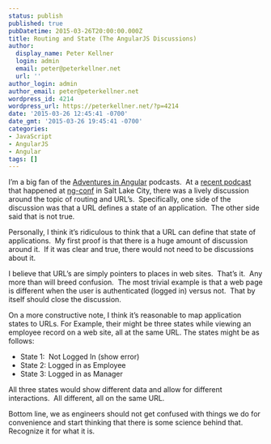 ```yaml
---
status: publish
published: true
pubDatetime: 2015-03-26T20:00:00.000Z
title: Routing and State (The AngularJS Discussions)
author:
  display_name: Peter Kellner
  login: admin
  email: peter@peterkellner.net
  url: ''
author_login: admin
author_email: peter@peterkellner.net
wordpress_id: 4214
wordpress_url: https://peterkellner.net/?p=4214
date: '2015-03-26 12:45:41 -0700'
date_gmt: '2015-03-26 19:45:41 -0700'
categories:
- JavaScript
- AngularJS
- Angular
tags: []
---
```

<p>I’m a big fan of the <a href="http://devchat.tv/adventures-in-angular/">Adventures in Angular</a> podcasts.&#160; At a <a href="http://devchat.tv/adventures-in-angular/034-aia-live-from-ng-conf-2015">recent podcast</a> that happened at <a href="http://www.ng-conf.org/">ng-conf</a> in Salt Lake City, there was a lively discussion around the topic of routing and URL’s.&#160; Specifically, one side of the discussion was that a URL defines a state of an application.&#160; The other side said that is not true.</p>
<p>Personally, I think it’s ridiculous to think that a URL can define that state of applications.&#160; My first proof is that there is a huge amount of discussion around it.&#160; If it was clear and true, there would not need to be discussions about it.</p>
<p>I believe that URL’s are simply pointers to places in web sites.&#160; That’s it.&#160; Any more than will breed confusion.&#160; The most trivial example is that a web page is different when the user is authenticated (logged in) versus not.&#160; That by itself should close the discussion.</p>
<p>On a more constructive note, I think it’s reasonable to map application states to URLs. For Example, their might be three states while viewing an employee record on a web site, all at the same URL. The states might be as follows:</p>
<ul>
<li>State 1:&#160; Not Logged In (show error)</li>
<li>State 2: Logged in as Employee</li>
<li>State 3: Logged in as Manager</li>
</ul>
<p>All three states would show different data and allow for different interactions.&#160; All different, all on the same URL.</p>
<p>Bottom line, we as engineers should not get confused with things we do for convenience and start thinking that there is some science behind that.&#160; Recognize it for what it is.</p>
